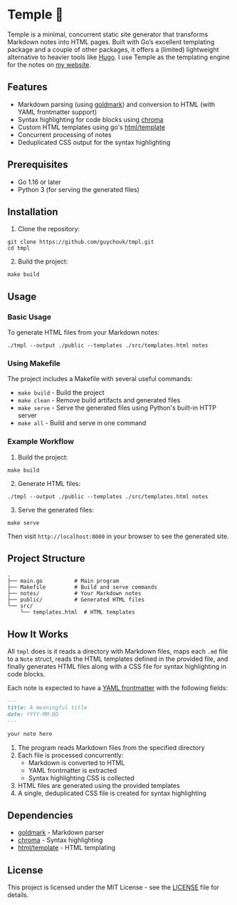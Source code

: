 # Temple 🕍

Temple is a minimal, concurrent static site generator that transforms Markdown notes into HTML pages. Built with Go’s excellent templating package and a couple of other packages, it offers a (limited) lightweight alternative to heavier tools like [Hugo](https://github.com/gohugoio/hugo). I use Temple as the templating engine for the notes on [my website](https://guycho.uk).

## Features

- Markdown parsing (using [goldmark](https://github.com/yuin/goldmark)) and conversion to HTML (with YAML frontmatter support)
- Syntax highlighting for code blocks using [chroma](https://github.com/alecthomas/chroma)
- Custom HTML templates using go's [html/template](https://pkg.go.dev/html/template)
- Concurrent processing of notes
- Deduplicated CSS output for the syntax highlighting

## Prerequisites

- Go 1.16 or later
- Python 3 (for serving the generated files)

## Installation

1. Clone the repository:
```shell
git clone https://github.com/guychouk/tmpl.git
cd tmpl
```

2. Build the project:
```shell
make build
```

## Usage

### Basic Usage

To generate HTML files from your Markdown notes:

```shell
./tmpl --output ./public --templates ./src/templates.html notes
```

### Using Makefile

The project includes a Makefile with several useful commands:

- `make build` - Build the project
- `make clean` - Remove build artifacts and generated files
- `make serve` - Serve the generated files using Python's built-in HTTP server
- `make all` - Build and serve in one command

### Example Workflow

1. Build the project:
```shell
make build
```

2. Generate HTML files:
```shell
./tmpl --output ./public --templates ./src/templates.html notes
```

3. Serve the generated files:
```shell
make serve
```

Then visit `http://localhost:8000` in your browser to see the generated site.

## Project Structure

```
.
├── main.go          # Main program
├── Makefile         # Build and serve commands
├── notes/           # Your Markdown notes
├── public/          # Generated HTML files
└── src/
    └── templates.html  # HTML templates
```

## How It Works

All `tmpl` does is it reads a directory with Markdown files, maps each `.md` file to a `Note` struct, reads the HTML templates defined in the provided file, and finally generates HTML files along with a CSS file for syntax highlighting in code blocks.

Each note is expected to have a [YAML frontmatter](https://pandoc.org/MANUAL.html#extension-yaml_metadata_block) with the following fields:

```md
---
title: A meaningful title
date: YYYY-MM-DD
---

your note here 
```

1. The program reads Markdown files from the specified directory
2. Each file is processed concurrently:
   - Markdown is converted to HTML
   - YAML frontmatter is extracted
   - Syntax highlighting CSS is collected
3. HTML files are generated using the provided templates
4. A single, deduplicated CSS file is created for syntax highlighting

## Dependencies

- [goldmark](https://github.com/yuin/goldmark) - Markdown parser
- [chroma](https://github.com/alecthomas/chroma) - Syntax highlighting
- [html/template](https://pkg.go.dev/html/template) - HTML templating

## License

This project is licensed under the MIT License - see the [LICENSE](LICENSE) file for details.

